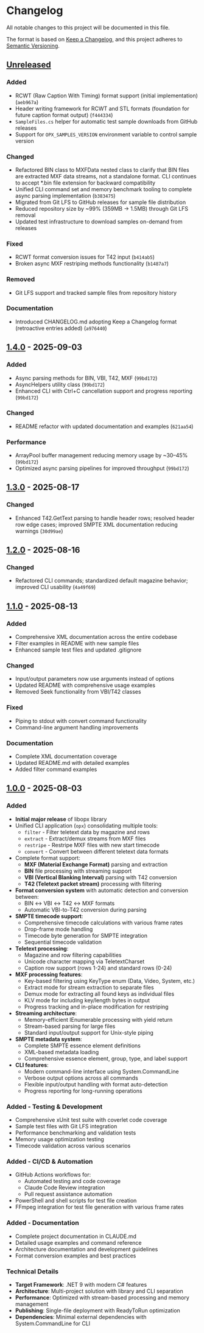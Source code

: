 # Changelog

All notable changes to this project will be documented in this file.

The format is based on [Keep a Changelog](https://keepachangelog.com/en/1.0.0/),
and this project adheres to [Semantic Versioning](https://semver.org/spec/v2.0.0.html).

## [Unreleased]

### Added

* RCWT (Raw Caption With Timing) format support (initial implementation) (`aeb967a`)
* Header writing framework for RCWT and STL formats (foundation for future
  caption format output) (`f444334`)
* `SampleFiles.cs` helper for automatic test sample downloads from GitHub releases
* Support for `OPX_SAMPLES_VERSION` environment variable to control sample version

### Changed

* Refactored BIN class to MXFData nested class to clarify that BIN files are
  extracted MXF data streams, not a standalone format. CLI continues to accept
  *.bin file extension for backward compatibility
* Unified CLI command set and memory benchmark tooling to complete async parsing
  implementation (`b383475`)
* Migrated from Git LFS to GitHub releases for sample file distribution
* Reduced repository size by ~99% (359MB → 1.5MB) through Git LFS removal
* Updated test infrastructure to download samples on-demand from releases

### Fixed

* RCWT format conversion issues for T42 input (`b414ab5`)
* Broken async MXF restriping methods functionality (`b1487a7`)

### Removed

* Git LFS support and tracked sample files from repository history

### Documentation

* Introduced CHANGELOG.md adopting Keep a Changelog format (retroactive entries
  added) (`a976440`)

## [1.4.0] - 2025-09-03

### Added

* Async parsing methods for BIN, VBI, T42, MXF (`99bd172`)
* AsyncHelpers utility class (`99bd172`)
* Enhanced CLI with Ctrl+C cancellation support and progress reporting (`99bd172`)

### Changed

* README refactor with updated documentation and examples (`621aa54`)

### Performance

* ArrayPool buffer management reducing memory usage by ~30–45% (`99bd172`)
* Optimized async parsing pipelines for improved throughput (`99bd172`)

## [1.3.0] - 2025-08-17

### Changed

* Enhanced T42.GetText parsing to handle header rows; resolved header row edge
  cases; improved SMPTE XML documentation reducing warnings (`30d99ae`)

## [1.2.0] - 2025-08-16

### Changed

* Refactored CLI commands; standardized default magazine behavior; improved CLI
  usability (`4a49f69`)

## [1.1.0] - 2025-08-13

### Added

* Comprehensive XML documentation across the entire codebase
* Filter examples in README with new sample files
* Enhanced sample test files and updated .gitignore

### Changed

* Input/output parameters now use arguments instead of options
* Updated README with comprehensive usage examples
* Removed Seek functionality from VBI/T42 classes

### Fixed

* Piping to stdout with convert command functionality
* Command-line argument handling improvements

### Documentation

* Complete XML documentation coverage
* Updated README.md with detailed examples
* Added filter command examples

## [1.0.0] - 2025-08-03

### Added

* **Initial major release** of libopx library
* Unified CLI application (`opx`) consolidating multiple tools:
  * `filter` - Filter teletext data by magazine and rows
  * `extract` - Extract/demux streams from MXF files
  * `restripe` - Restripe MXF files with new start timecode
  * `convert` - Convert between different teletext data formats
* Complete format support:
  * **MXF (Material Exchange Format)** parsing and extraction
  * **BIN** file processing with streaming support
  * **VBI (Vertical Blanking Interval)** parsing with T42 conversion
  * **T42 (Teletext packet stream)** processing with filtering
* **Format conversion system** with automatic detection and conversion between:
  * BIN ↔ VBI ↔ T42 ↔ MXF formats
  * Automatic VBI-to-T42 conversion during parsing
* **SMPTE timecode support**:
  * Comprehensive timecode calculations with various frame rates
  * Drop-frame mode handling
  * Timecode byte generation for SMPTE integration
  * Sequential timecode validation
* **Teletext processing**:
  * Magazine and row filtering capabilities
  * Unicode character mapping via TeletextCharset
  * Caption row support (rows 1-24) and standard rows (0-24)
* **MXF processing features**:
  * Key-based filtering using KeyType enum (Data, Video, System, etc.)
  * Extract mode for stream extraction to separate files
  * Demux mode for extracting all found keys as individual files
  * KLV mode for including key/length bytes in output
  * Progress tracking and in-place modification for restriping
* **Streaming architecture**:
  * Memory-efficient IEnumerable processing with yield return
  * Stream-based parsing for large files
  * Standard input/output support for Unix-style piping
* **SMPTE metadata system**:
  * Complete SMPTE essence element definitions
  * XML-based metadata loading
  * Comprehensive essence element, group, type, and label support
* **CLI features**:
  * Modern command-line interface using System.CommandLine
  * Verbose output options across all commands
  * Flexible input/output handling with format auto-detection
  * Progress reporting for long-running operations

### Added - Testing & Development

* Comprehensive xUnit test suite with coverlet code coverage
* Sample test files with Git LFS integration
* Performance benchmarking and validation tests
* Memory usage optimization testing
* Timecode validation across various scenarios

### Added - CI/CD & Automation

* GitHub Actions workflows for:
  * Automated testing and code coverage
  * Claude Code Review integration
  * Pull request assistance automation
* PowerShell and shell scripts for test file creation
* FFmpeg integration for test file generation with various frame rates

### Added - Documentation

* Complete project documentation in CLAUDE.md
* Detailed usage examples and command reference
* Architecture documentation and development guidelines
* Format conversion examples and best practices

### Technical Details

* **Target Framework**: .NET 9 with modern C# features
* **Architecture**: Multi-project solution with library and CLI separation
* **Performance**: Optimized with stream-based processing and memory management
* **Publishing**: Single-file deployment with ReadyToRun optimization
* **Dependencies**: Minimal external dependencies with System.CommandLine for CLI

[unreleased]: https://github.com/nathanpbutler/libopx/compare/v1.4.0...HEAD
[1.4.0]: https://github.com/nathanpbutler/libopx/compare/v1.3.0...v1.4.0
[1.3.0]: https://github.com/nathanpbutler/libopx/compare/v1.2.0...v1.3.0
[1.2.0]: https://github.com/nathanpbutler/libopx/compare/v1.1.0...v1.2.0
[1.1.0]: https://github.com/nathanpbutler/libopx/compare/v1.0.0...v1.1.0
[1.0.0]: https://github.com/nathanpbutler/libopx/releases/tag/v1.0.0
